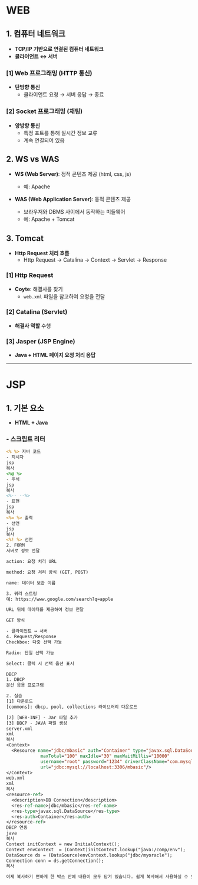 # WEB

## 1. 컴퓨터 네트워크
- **TCP/IP 기반으로 연결된 컴퓨터 네트워크**
- **클라이언트 ↔ 서버**

### [1] Web 프로그래밍 (HTTP 통신)
- **단방향 통신**
  - 클라이언트 요청 → 서버 응답 → 종료

### [2] Socket 프로그래밍 (채팅)
- **양방향 통신**
  - 특정 포트를 통해 실시간 정보 교류
  - 계속 연결되어 있음

## 2. WS vs WAS

- **WS (Web Server)**: 정적 콘텐츠 제공 (html, css, js)
  - 예: Apache

- **WAS (Web Application Server)**: 동적 콘텐츠 제공
  - 브라우저와 DBMS 사이에서 동작하는 미들웨어
  - 예: Apache + Tomcat

## 3. Tomcat

- **Http Request 처리 흐름**
  - Http Request → Catalina → Context → Servlet → Response

### [1] Http Request
- **Coyte**: 해결사를 찾기
  - `web.xml` 파일을 참고하여 요청을 전달

### [2] Catalina (Servlet)
- **해결사 역할** 수행

### [3] Jasper (JSP Engine)
- **Java + HTML 페이지 요청 처리 응답**

---

# JSP

## 1. 기본 요소
- **HTML + Java**

### - 스크립트 리터
```jsp
<% %> 자바 코드
- 지시자
jsp
복사
<%@ %>
- 주석
jsp
복사
<%-- --%>
- 표현
jsp
복사
<%= %> 출력
- 선언
jsp
복사
<%! %> 선언
2. FORM
서버로 정보 전달

action: 요청 처리 URL

method: 요청 처리 방식 (GET, POST)

name: 데이터 보관 이름

3. 쿼리 스트링
예: https://www.google.com/search?q=apple

URL 뒤에 데이터를 제공하여 정보 전달

GET 방식

- 클라이언트 ↔ 서버
4. Request/Response
Checkbox: 다중 선택 가능

Radio: 단일 선택 가능

Select: 클릭 시 선택 옵션 표시

DBCP
1. DBCP
분산 응용 프로그램

2. 실습
[1] 다운로드
[commons]: dbcp, pool, collections 라이브러리 다운로드

[2] [WEB-INF] - Jar 파일 추가
[3] DBCP - JAVA 파일 생성
server.xml
xml
복사
<Context>
  <Resource name="jdbc/mbasic" auth="Container" type="javax.sql.DataSource"
             maxTotal="100" maxIdle="30" maxWaitMillis="10000"
             username="root" password="1234" driverClassName="com.mysql.cj.jdbc.Driver"
             url="jdbc:mysql://localhost:3306/mbasic"/>
</Context>
web.xml
xml
복사
<resource-ref>
  <description>DB Connection</description>
  <res-ref-name>jdbc/mbasic</res-ref-name>
  <res-type>javax.sql.DataSource</res-type>
  <res-auth>Container</res-auth>
</resource-ref>
DBCP 연동
java
복사
Context initContext = new InitialContext();
Context envContext  = (Context)initContext.lookup("java:/comp/env");
DataSource ds = (DataSource)envContext.lookup("jdbc/myoracle");
Connection conn = ds.getConnection();
복사

이제 복사하기 편하게 한 박스 안에 내용이 모두 담겨 있습니다. 쉽게 복사해서 사용하실 수 있습니다!

